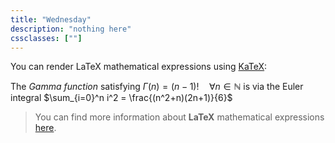 ```yaml
---
title: "Wednesday"
description: "nothing here"
cssclasses: [""]
---
```


You can render LaTeX mathematical expressions using [KaTeX](https://khan.github.io/KaTeX/):

The *Gamma function* satisfying $\Gamma(n) = (n-1)!\quad\forall n\in\mathbb N$ is via the Euler integral
$\sum_{i=0}^n i^2 = \frac{(n^2+n)(2n+1)}{6}$

> You can find more information about **LaTeX** mathematical expressions [here](http://meta.math.stackexchange.com/questions/5020/mathjax-basic-tutorial-and-quick-reference).

